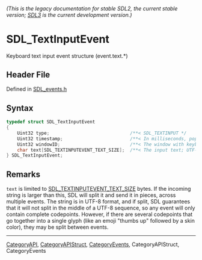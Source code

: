 ###### (This is the legacy documentation for stable SDL2, the current stable version; [SDL3](https://wiki.libsdl.org/SDL3/) is the current development version.)
# SDL_TextInputEvent

Keyboard text input event structure (event.text.*)

## Header File

Defined in [SDL_events.h](https://github.com/libsdl-org/SDL/blob/SDL2/include/SDL_events.h)

## Syntax

```c
typedef struct SDL_TextInputEvent
{
    Uint32 type;                              /**< SDL_TEXTINPUT */
    Uint32 timestamp;                         /**< In milliseconds, populated using SDL_GetTicks() */
    Uint32 windowID;                          /**< The window with keyboard focus, if any */
    char text[SDL_TEXTINPUTEVENT_TEXT_SIZE];  /**< The input text; UTF-8 encoded. */
} SDL_TextInputEvent;
```

## Remarks

`text` is limited to
[SDL_TEXTINPUTEVENT_TEXT_SIZE](SDL_TEXTINPUTEVENT_TEXT_SIZE) bytes. If the
incoming string is larger than this, SDL will split it and send it in
pieces, across multiple events. The string is in UTF-8 format, and if
split, SDL guarantees that it will not split in the middle of a UTF-8
sequence, so any event will only contain complete codepoints. However, if
there are several codepoints that go together into a single glyph (like an
emoji "thumbs up" followed by a skin color), they may be split between
events.

----
[CategoryAPI](CategoryAPI), [CategoryAPIStruct](CategoryAPIStruct), [CategoryEvents](CategoryEvents), CategoryAPIStruct, CategoryEvents


